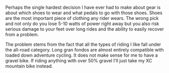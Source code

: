 Perhaps the single hardest decision I have ever had to make about gear is about which shoes to wear and what pedals to go with those shoes. Shoes are the most important piece of clothing any rider wears. The wrong pick and not only do you lose 5-10 watts of power right away but you also risk serious damage to your feet over long rides and the ability to easily recover from a problem.

The problem stems from the fact that all the types of riding I like fall under the all-road category. Long gran fondos are almost entirely compatible with loaded down adventure cycling. It does not make sense for me to have a gravel bike. If riding anything with over 50% gravel I'll just take my XC mountain bike instead.